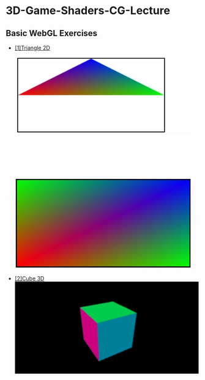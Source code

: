# 3D-Game-Shaders-CG-Lecture

## Basic WebGL Exercises

- [[1]Triangle 2D](Basic%20WebGL%20Exercises%2F%5B1%5DTriangle%202D)

  ![triangle.png](img%2Ftriangle.png)
  ![rectangle.png](img%2Frectangle.png)


- [[2]Cube 3D](Basic%20WebGL%20Exercises%2F%5B2%5DCube%203D)
  ![img.png](img/img.png)